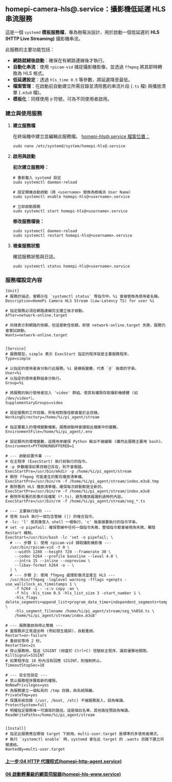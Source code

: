 <!-- markdownlint-disable -->

## homepi-camera-hls@.service：攝影機低延遲 HLS 串流服務

這是一個 `systemd` **模板服務檔**，專為樹莓派設計，用於啟動一個低延遲的 **HLS (HTTP Live Streaming)** 攝影機串流。

此服務的主要功能包括：

- **網路就緒後啟動**：確保在有網路連線後才執行。
- **自動化串流**：使用 `rpicam-vid` 捕捉攝影機影像，並透過 `ffmpeg` 將其即時轉換為 HLS 格式。
- **低延遲設定**：透過 `hls_time 0.5` 等參數，將延遲降至最低。
- **檔案管理**：在啟動前自動建立所需目錄並清除舊的串流片段 (`.ts` 檔) 與播放清單 (`.m3u8` 檔)。
- **模板化**：同樣使用 `@` 符號，可為不同使用者啟用。

### 建立與使用服務

1.  **建立服務檔**

    在終端機中建立並編輯此服務檔。
    [homepi-hls@.service 檔案位置：](./systemd檔案/homepi-hls@.service)

    ```
    sudo nano /etc/systemd/system/homepi-hls@.service
    ```

2.  **啟用與啟動**

    **初次建立服務時：**

    ```
    # 重新載入 systemd 設定
    sudo systemctl daemon-reload

    # 設定開機自動啟動（將 <username> 替換為樹梅派 User Name）
    sudo systemctl enable homepi-hls@<username>.service

    # 立即啟動服務
    sudo systemctl start homepi-hls@<username>.service
    ```

    **修改服務檔後：**

    ```
    sudo systemctl daemon-reload
    sudo systemctl restart homepi-hls@<username>.service
    ```

3.  **檢查服務狀態**

    確認服務狀態與日誌。

    ```
    sudo systemctl status homepi-hls@<username>.service
    ```

### 服務檔設定內容

```int
[Unit]
# 服務的描述，會顯示在 `systemctl status` 等指令中。%i 會被替換為使用者名稱。
Description=HomePi Camera HLS Stream (Low-Latency TS) for user %i

# 指定服務必須在網路連線完全建立後才啟動。
After=network-online.target

# 同樣表示對網路的依賴，但這是軟性依賴，即使 network-online.target 失敗，服務仍會嘗試啟動。
Wants=network-online.target


[Service]
# 服務類型。simple 表示 ExecStart 指定的程序就是主要服務程序。
Type=simple

# 以指定的使用者身分執行此服務。%i 是模板變數，代表 `@` 後面的字串。
User=%i
# 以指定的使用者群組身分執行。
Group=%i

# 將服務的執行使用者加入 'video' 群組，使其有權限存取攝影機硬體 (如 /dev/video*）。
SupplementaryGroups=video

# 設定服務的工作目錄。所有相對路徑都會基於此目錄。
WorkingDirectory=/home/%i/pi_agent/stream

# 指定要載入的環境變數檔案。服務啟動時會讀取此檔案中的變數。
EnvironmentFile=/home/%i/pi_agent/.env

# 設定額外的環境變數，這裡用來確保 Python 輸出不被緩衝 (雖然此服務主要用 bash)。
Environment=PYTHONUNBUFFERED=1

# --- 啟動前置作業 ---
# 在主程序 (ExecStart) 執行前執行的指令。
# -p 參數確保如果目錄已存在，則不會報錯。
ExecStartPre=/usr/bin/mkdir -p /home/%i/pi_agent/stream
# 刪除 ffmpeg 可能產生的暫存播放清單檔。
ExecStartPre=/usr/bin/rm -f /home/%i/pi_agent/stream/index.m3u8.tmp
# 刪除舊的 HLS 播放清單檔，確保每次啟動都是全新的。
ExecStartPre=/usr/bin/rm -f /home/%i/pi_agent/stream/index.m3u8
# 刪除所有舊的影像片段檔案 (*.ts)，避免播放器讀到過時的內容。
ExecStartPre=/usr/bin/rm -f /home/%i/pi_agent/stream/seg_*.ts

# --- 主要執行指令 ---
# 使用 bash 執行一個包含管線 (|) 的複合指令。
# -lc: 'l' 使其像登入 shell 一樣執行，'c' 後面接要執行的指令字串。
# set -o pipefail: 確保管線中任何一個指令失敗，整個指令都會被視為失敗，觸發 Restart 機制。
ExecStart=/usr/bin/bash -lc 'set -o pipefail; \
  # --- 步驟 1: 使用 rpicam-vid 擷取攝影機影像 ---
  /usr/bin/rpicam-vid -t 0 \
    --width 1280 --height 720 --framerate 30 \
    --codec h264 --profile baseline --level 4.0 \
    --intra 15 --inline --nopreview \
    --libav-format h264 -o - \
  | \
  # --- 步驟 2: 使用 ffmpeg 處理影像流並產生 HLS ---
  /usr/bin/ffmpeg -loglevel warning -fflags +genpts -use_wallclock_as_timestamps 1 \
    -f h264 -i - -c:v copy -an \
    -f hls -hls_time 0.5 -hls_list_size 3 -start_number 1 \
    -hls_flags delete_segments+append_list+program_date_time+independent_segments+temp_file \
    -hls_segment_filename /home/%i/pi_agent/stream/seg_%%05d.ts \
    /home/%i/pi_agent/stream/index.m3u8'

# --- 服務重啟與停止策略 ---
# 當服務非正常退出時 (例如發生錯誤)，自動重啟。
Restart=on-failure
# 重啟前等待 2 秒。
RestartSec=2s
# 停止服務時，發送 SIGINT (相當於 Ctrl+C) 信號給主程序，讓其優雅地關閉。
KillSignal=SIGINT
# 如果程序在 10 秒內沒有回應 SIGINT，則強制終止。
TimeoutStopSec=10

# --- 安全性設定 ---
# 禁止服務程序獲取新的權限。
NoNewPrivileges=yes
# 為服務建立一個私有的 /tmp 目錄，與系統隔離。
PrivateTmp=yes
# 保護系統目錄 (/usr, /boot, /etc) 不被服務寫入，設為唯讀。
ProtectSystem=full
# 明確指定服務唯一可讀寫的路徑。這是個白名單，其他路徑預設為唯讀。
ReadWritePaths=/home/%i/pi_agent/stream


[Install]
# 指定此服務應在哪個 target 下啟用。multi-user.target 是標準的多使用者模式。
# 執行 `systemctl enable` 時，systemd 會在此 target 的 .wants 目錄下建立符號連結。
WantedBy=multi-user.target
```

#### [上一步:04 HTTP 代理程式(homepi-http-agent.service)](<04HTTP代理程式(homepi-http-agent.service).md>)

#### [06 啟動輕量級的網頁伺服器(homepi-hls-www.service)](<06啟動輕量級的網頁伺服器(homepi-hls-www.service).md>)
